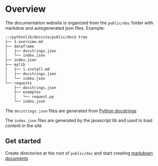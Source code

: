 # Overview

The documentation website is organized from the `public/doc` folder with
markdow and autogenerated json files. Example:

```bash
:~/pythonlib/docsite/public/doc$ tree
├── 1.overview.md
├── dataframe
│   ├── docstrings.json
│   └── index.json
├── index.json
├── mylib
│   ├── 1.install.md
│   ├── docstrings.json
│   └── index.json
└── requests
    ├── docstrings.json
    ├── examples
    │   └── request.py
    └── index.json
```

The `docstrings.json` files are generated from <a href="javascript:openLink('/python_doc/parse_docstrings')">Python docstrings</a>

The `index.json` files are generated by the javascript lib and used to load content in the site

## Get started

Create directories at the root of `public/doc` and start creating
<a href="javascript:openLink('/frontend/markdown')">markdown documents</a>